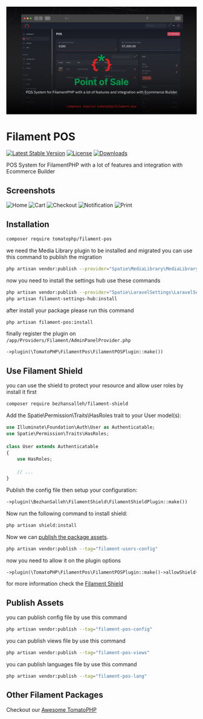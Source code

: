 ![Screenshot](https://raw.githubusercontent.com/tomatophp/filament-pos/master/arts/3x1io-tomato-pos.jpg)

# Filament POS

[![Latest Stable Version](https://poser.pugx.org/tomatophp/filament-pos/version.svg)](https://packagist.org/packages/tomatophp/filament-pos)
[![License](https://poser.pugx.org/tomatophp/filament-pos/license.svg)](https://packagist.org/packages/tomatophp/filament-pos)
[![Downloads](https://poser.pugx.org/tomatophp/filament-pos/d/total.svg)](https://packagist.org/packages/tomatophp/filament-pos)


POS System for FilamentPHP with a lot of features and integration with Ecommerce Builder


## Screenshots 

![Home](https://raw.githubusercontent.com/tomatophp/filament-pos/master/arts/home.png)
![Cart](https://raw.githubusercontent.com/tomatophp/filament-pos/master/arts/cart.png)
![Checkout](https://raw.githubusercontent.com/tomatophp/filament-pos/master/arts/checkout.png)
![Notification](https://raw.githubusercontent.com/tomatophp/filament-pos/master/arts/notification.png)
![Print](https://raw.githubusercontent.com/tomatophp/filament-pos/master/arts/print.png)

## Installation

```bash
composer require tomatophp/filament-pos
```

we need the Media Library plugin to be installed and migrated you can use this command to publish the migration

```bash
php artisan vendor:publish --provider="Spatie\MediaLibrary\MediaLibraryServiceProvider" --tag="medialibrary-migrations"
```

now you need to install the settings hub use these commands

```bash
php artisan vendor:publish --provider="Spatie\LaravelSettings\LaravelSettingsServiceProvider" --tag="migrations"
php artisan filament-settings-hub:install
```

after install your package please run this command

```bash
php artisan filament-pos:install
```

finally register the plugin on `/app/Providers/Filament/AdminPanelProvider.php`

```php
->plugin(\TomatoPHP\FilamentPos\FilamentPOSPlugin::make())
```

## Use Filament Shield

you can use the shield to protect your resource and allow user roles by install it first

```bash
composer require bezhansalleh/filament-shield
```

Add the Spatie\Permission\Traits\HasRoles trait to your User model(s):

```php
use Illuminate\Foundation\Auth\User as Authenticatable;
use Spatie\Permission\Traits\HasRoles;

class User extends Authenticatable
{
    use HasRoles;

    // ...
}
```
Publish the config file then setup your configuration:

```php
->plugin(\BezhanSalleh\FilamentShield\FilamentShieldPlugin::make())
```

Now run the following command to install shield:

```bash
php artisan shield:install
```

Now we can [publish the package assets]([https://github.com/bezhanSalleh/filament-shield](https://github.com/tomatophp/filament-users?tab=readme-ov-file#publish-assets)).

```bash
php artisan vendor:publish --tag="filament-users-config"
```

now you need to allow it on the plugin options

```php
->plugin(\TomatoPHP\FilamentPos\FilamentPOSPlugin::make()->allowShield())
```

for more information check the [Filament Shield](https://github.com/bezhanSalleh/filament-shield)

## Publish Assets

you can publish config file by use this command

```bash
php artisan vendor:publish --tag="filament-pos-config"
```

you can publish views file by use this command

```bash
php artisan vendor:publish --tag="filament-pos-views"
```

you can publish languages file by use this command

```bash
php artisan vendor:publish --tag="filament-pos-lang"
```

## Other Filament Packages

Checkout our [Awesome TomatoPHP](https://github.com/tomatophp/awesome)
